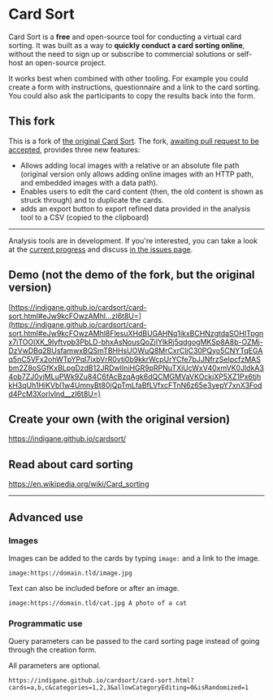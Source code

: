 # Card Sort

Card Sort is a **free** and open-source tool for conducting a virtual card sorting. It was built as a way to **quickly conduct a card sorting online**, without the need to sign up or subscribe to commercial solutions or self-host an open-source project.

It works best when combined with other tooling. For example you could create a form with instructions, questionnaire and a link to the card sorting. You could also ask the participants to copy the results back into the form.


## This fork

This is a fork of [the original Card Sort](https://github.com/indigane/cardsort). The fork, [awaiting pull request to be accepted](https://github.com/indigane/cardsort/pull/6), provides three new features:

- Allows adding local images with a relative or an absolute file path (original version only allows adding online images with an HTTP path, and embedded images with a data path).
- Enables users to edit the card content (then, the old content is shown as struck through) and to duplicate the cards.
- adds an export button to export refined data provided in the analysis tool to a CSV (copied to the clipboard)

-----

Analysis tools are in development. If you're interested, you can take a look at the [current progress](https://indigane.github.io/cardsort/analysis.html) and discuss [in the issues page](https://github.com/indigane/cardsort/issues/2).

## Demo (not the demo of the fork, but the original version)

[https://indigane.github.io/cardsort/card-sort.html#eJw9kcFOwzAMhl...zI6t8U=](https://indigane.github.io/cardsort/card-sort.html#eJw9kcFOwzAMhl8FlesuXHdBUGAHNq1ikxBCHNzgtdaSOHITpgnx7iTOOlXK_9lyftvpb3PbLD-bhxAsNousQoZjIYlkRj5qdgogMKSp8A8b-OZMj-DzVwDBq2BUsfamwxBQSmTBHHsUOWuQ8MrCxrCljC30PQyo5CNYTqEGAq5nC5VFx2ohWTpYPql7ixbVrR0vti0b9kkrWcpUrYCfe7bJJNfrzSeIpcfzMASbm2Z8oSGfKxBLpgDzdB12JRDwIIniHGR9pRPNuTXiUcWxV40xmVK0JldkA34ob7ZJ0yjMLuPWk9Zu84C6fAcBzqAgk6dQCMGMVaVKOckjXP5XZ1Px6tjhkH3qUh1HiKVbl1w4UmnyBt80jQpTmLfaBfLVfxcFTnN6z65e3yepY7xnX3Fodd4PcM3Xorlvlnd__zI6t8U=)

## Create your own (with the original version)

https://indigane.github.io/cardsort/

## Read about card sorting

https://en.wikipedia.org/wiki/Card_sorting

-----

## Advanced use

### Images

Images can be added to the cards by typing `image:` and a link to the image.

```
image:https://domain.tld/image.jpg
```

Text can also be included before or after an image.

```
image:https://domain.tld/cat.jpg A photo of a cat
```

### Programmatic use

Query parameters can be passed to the card sorting page instead of going through the creation form.

All parameters are optional.

```url
https://indigane.github.io/cardsort/card-sort.html?cards=a,b,c&categories=1,2,3&allowCategoryEditing=0&isRandomized=1
```
